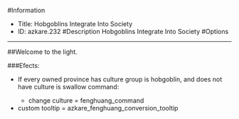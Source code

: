 #Information
 - Title: Hobgoblins Integrate Into Society
 - ID: azkare.232
#Description
Hobgoblins Integrate Into Society
#Options

___
##Welcome to the light.

###Efects:<ul><li>If every owned province has culture group is hobgoblin, and does not have culture is swallow command:</li><ul><li>change culture = fenghuang_command</li></ul><li>custom tooltip = azkare_fenghuang_conversion_tooltip</li></ul>
